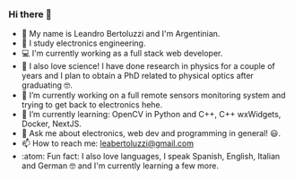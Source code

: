 ### Hi there 👋

- 🤠 My name is Leandro Bertoluzzi and I'm Argentinian.
- 📖 I study electronics engineering.
- 💻 I'm currently working as a full stack web developer.
- 🔬 I also love science! I have done research in physics for a couple of years and I plan to obtain a PhD related to physical optics after graduating 🤓.
- 🔭 I’m currently working on a full remote sensors monitoring system and trying to get back to electronics hehe.
- 🌱 I’m currently learning: OpenCV in Python and C++, C++ wxWidgets, Docker, NextJS.
- 💬 Ask me about electronics, web dev and programming in general! 😃.
- 📫 How to reach me: leabertoluzzi@gmail.com
- :atom: Fun fact: I also love languages, I speak Spanish, English, Italian and German 🤓 and I'm currently learning a few more.

